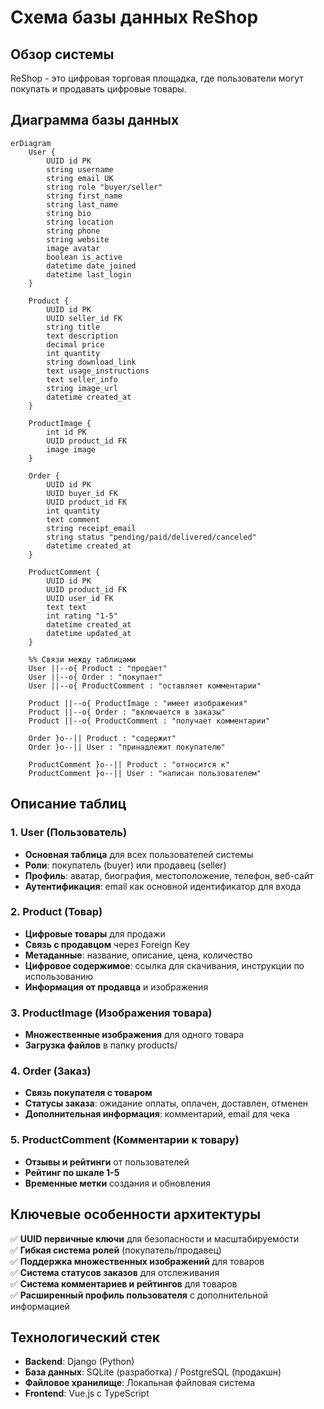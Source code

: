 # Схема базы данных ReShop

## Обзор системы
ReShop - это цифровая торговая площадка, где пользователи могут покупать и продавать цифровые товары.

## Диаграмма базы данных

```mermaid
erDiagram
    User {
        UUID id PK
        string username
        string email UK
        string role "buyer/seller"
        string first_name
        string last_name
        string bio
        string location
        string phone
        string website
        image avatar
        boolean is_active
        datetime date_joined
        datetime last_login
    }

    Product {
        UUID id PK
        UUID seller_id FK
        string title
        text description
        decimal price
        int quantity
        string download_link
        text usage_instructions
        text seller_info
        string image_url
        datetime created_at
    }

    ProductImage {
        int id PK
        UUID product_id FK
        image image
    }

    Order {
        UUID id PK
        UUID buyer_id FK
        UUID product_id FK
        int quantity
        text comment
        string receipt_email
        string status "pending/paid/delivered/canceled"
        datetime created_at
    }

    ProductComment {
        UUID id PK
        UUID product_id FK
        UUID user_id FK
        text text
        int rating "1-5"
        datetime created_at
        datetime updated_at
    }

    %% Связи между таблицами
    User ||--o{ Product : "продает"
    User ||--o{ Order : "покупает"
    User ||--o{ ProductComment : "оставляет комментарии"
    
    Product ||--o{ ProductImage : "имеет изображения"
    Product ||--o{ Order : "включается в заказы"
    Product ||--o{ ProductComment : "получает комментарии"
    
    Order }o--|| Product : "содержит"
    Order }o--|| User : "принадлежит покупателю"
    
    ProductComment }o--|| Product : "относится к"
    ProductComment }o--|| User : "написан пользователем"
```

## Описание таблиц

### 1. User (Пользователь)
- **Основная таблица** для всех пользователей системы
- **Роли**: покупатель (buyer) или продавец (seller)
- **Профиль**: аватар, биография, местоположение, телефон, веб-сайт
- **Аутентификация**: email как основной идентификатор для входа

### 2. Product (Товар)
- **Цифровые товары** для продажи
- **Связь с продавцом** через Foreign Key
- **Метаданные**: название, описание, цена, количество
- **Цифровое содержимое**: ссылка для скачивания, инструкции по использованию
- **Информация от продавца** и изображения

### 3. ProductImage (Изображения товара)
- **Множественные изображения** для одного товара
- **Загрузка файлов** в папку products/

### 4. Order (Заказ)
- **Связь покупателя с товаром**
- **Статусы заказа**: ожидание оплаты, оплачен, доставлен, отменен
- **Дополнительная информация**: комментарий, email для чека

### 5. ProductComment (Комментарии к товару)
- **Отзывы и рейтинги** от пользователей
- **Рейтинг по шкале 1-5**
- **Временные метки** создания и обновления

## Ключевые особенности архитектуры

✅ **UUID первичные ключи** для безопасности и масштабируемости  
✅ **Гибкая система ролей** (покупатель/продавец)  
✅ **Поддержка множественных изображений** для товаров  
✅ **Система статусов заказов** для отслеживания  
✅ **Система комментариев и рейтингов** для товаров  
✅ **Расширенный профиль пользователя** с дополнительной информацией  

## Технологический стек

- **Backend**: Django (Python)
- **База данных**: SQLite (разработка) / PostgreSQL (продакшн)
- **Файловое хранилище**: Локальная файловая система
- **Frontend**: Vue.js с TypeScript
